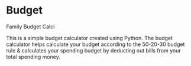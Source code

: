 # Budget
Family Budget Calci


This is a simple budget calculator created using Python. 
The budget calculator helps calculate your budget according to the 50-20-30 budget rule & calculates your spending budget by deducting out bills from your total spending money.

